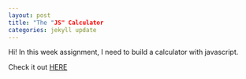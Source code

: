```yaml
---
layout: post
title: "The "JS" Calculator
categories: jekyll update
---
```


Hi! 
In this week assignment, I need to build a calculator with javascript.

Check it out [HERE](https://manhdung20112000.github.io/bt-w6/calculator.html)